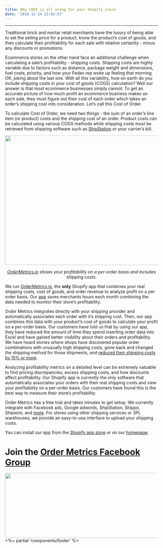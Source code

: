 ```yaml
---
title: Why COGS is all wrong for your Shopify store
date: '2016-12-14 22:02:57'
---
```


<hr />

<span style="font-weight: 400;">Traditional brick and mortar retail merchants have the luxury of being able to set the selling price for a product, know the product’s cost of goods, and then calculate their profitability for each sale with relative certainty - minus any discounts or promotions.</span>

<span style="font-weight: 400;">Ecommerce stores on the other hand face an additional challenge when calculating a sale’s profitability - shipping costs. Shipping costs are highly variable due to factors such as distance, package weight and dimensions, fuel costs, priority, and how your Fedex rep woke up feeling that morning. OK, joking about the last one. With all this variability, how on earth do you include shipping costs in your cost of goods (COGS) calculation? Well our answer is that most ecommerce businesses simply cannot. To get an accurate picture of how much profit an ecommerce business makes on each sale, they must figure out their </span><span style="font-weight: 400;">cost of each order</span><span style="font-weight: 400;"> which takes an order’s shipping cost into consideration. Let’s call this Cost of Order. </span>

<span style="font-weight: 400;">To calculate Cost of Order, we need two things - the sum of an order’s line item (or product) costs and the shipping cost of an order. Product costs can be calculated using various COGS methods while shipping costs must be retrieved from shipping software such as </span><a href="http://www.shipstation.com/"><span style="font-weight: 400;">ShipStation</span></a><span style="font-weight: 400;"> or your carrier’s bill.</span>

<i><span style="font-weight: 400;"><img class="wp-image-141 size-large aligncenter" src="http://www.ordermetrics.io/wordpress/wp-content/uploads/2016/12/screenshot_template-2-copy-1024x597.png" alt="" width="730" height="426" /></span></i>
<p style="text-align: center;"><i><span style="font-weight: 400;"><a href="http://www.ordermetrics.io/?utm_source=blog_internal&amp;utm_campaign=cogs">OrderMetrics.io</a> shows your profitability on a per-order basis and includes shipping costs.</span></i></p>
We run <a href="http://www.ordermetrics.io/?utm_source=blog_internal&amp;utm_campaign=cogs">OrderMetrics.io</a>, the <strong>only</strong> Shopify app that combines your real shipping costs, cost of goods, and order revenue to analyze profit on a per order basis. Our <a href="https://apps.shopify.com/high-street-data/?utm_source=blog_internal&amp;utm_campaign=cogs">app</a> saves merchants hours each month combining the data needed to monitor their store’s profitability.

<span style="font-weight: 400;">Order Metrics integrates directly with your shipping provider and automatically associates each order with it’s shipping cost. Then, our app combines this data with your product’s cost of goods to calculate your profit on a per-order basis. Our customers have told us that by using our app, they have reduced the amount of time they spend inserting order data into Excel and have gained better visibility about their orders and profitability. We have heard stories where shops have discovered popular order combinations with unusually high shipping costs, gone back and changed the shipping method for those shipments, and </span><a href="http://ordermetrics.io/wordpress/2016/12/14/hello-world/" target="_blank" rel="noopener noreferrer"><span style="font-weight: 400;">reduced their shipping costs by 15% or more</span></a><span style="font-weight: 400;">.</span>

<span style="font-weight: 400;">Analyzing profitability metrics on a detailed level can be extremely valuable to find pricing discrepancies, excess shipping costs, and how discounts affect profitability. Our Shopify app is currently the only software that automatically associates your orders with their real shipping costs and view your profitability on a per-order basis. Our customers have found this is the best way to measure their store’s profitability. </span>

<span style="font-weight: 400;">Order Metrics has </span><span style="font-weight: 400;">a free trial and takes minutes to get setup. We currently integrate with Facebook ads, Google adwords, ShipStation, Shippo, Shipwire, and <a href="https://www.ordermetrics.io/integrations.html">more</a>. For stores using other shipping services or 3PL warehouses, we provide an easy-to-use interface to upload your shipping costs. </span>

<span style="font-weight: 400;">You can install our app from the </span><span style="font-weight: 400;"><a href="https://apps.shopify.com/order-metrics-profit-analytics?utm_source=blog_internal&amp;utm_campaign=cogs">Shopify app store</a> or on our <a href="http://www.ordermetrics.io">homepage</a>.</span>
<h1>Join the <a href="https://www.facebook.com/groups/ordermetrics/" target="_blank" rel="noopener noreferrer">Order Metrics Facebook Group</a></h1>
<a href="https://www.facebook.com/groups/ordermetrics/" target="_blank" rel="noopener noreferrer"><img class="alignleft wp-image-270 size-full" src="https://www.ordermetrics.io/wordpress/wp-content/uploads/2017/09/facebook-e1506716574831.png" alt="" width="645" height="214" /></a>

   </div>
    <%= partial 'components/footer' %>
    </body>
</html>

